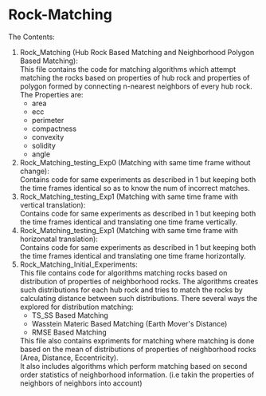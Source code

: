 # Rock-Matching

The Contents:
<ol>

<li> Rock_Matching (Hub Rock Based Matching and Neighborhood Polygon Based Matching): <br> 
     This file contains the code for matching algorithms which attempt matching the rocks based on properties of hub rock and properties of polygon formed by connecting n-nearest neighbors of every hub rock. 
     The Properties are: <br> 
     <ul> 
     <li>area
     <li>ecc
     <li>perimeter
     <li>compactness
     <li>convexity
     <li>solidity
     <li>angle
     </ul>
     
<li> Rock_Matching_testing_Exp0 (Matching with same time frame without change):<br>
     Contains code for same experiments as described in 1 but keeping both the time frames identical so as to know the num of incorrect matches. 
     
<li> Rock_Matching_testing_Exp1 (Matching with same time frame with vertical translation):<br>
     Contains code for same experiments as described in 1 but keeping both the time frames identical and translating one time frame vertically.

<li> Rock_Matching_testing_Exp1 (Matching with same time frame with horizonatal translation):<br>
     Contains code for same experiments as described in 1 but keeping both the time frames identical and translating one time frame horizontally.
     
<li> Rock_Matching_Initial_Experiments:<br>
     This file contains code for algorithms matching rocks based on distribution of properties of neighborhood rocks. 
     The algorithms creates such distributions for each hub rock and tries to match the rocks by calculating distance between such distributions. 
     There several ways the explored for distribution matching: <br> 
     <ul>
     <li> TS_SS Based Matching
     <li> Wasstein Materic Based Matching (Earth Mover's Distance) 
     <li> RMSE Based Matching
     </ul>
     This file also contains expriments for matching where matching is done based on the mean of distributions of properties of neighborhood rocks (Area, Distance, Eccentricity).<br>
     It also includes algorithms which perform matching based on second order statistics of neighborhood information. (i.e takin the properties of neighbors of neighbors into account) 
     
     
